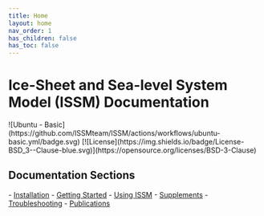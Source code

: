 ```yaml
---
title: Home
layout: home
nav_order: 1
has_children: false
has_toc: false
---
```


<h1>Ice-Sheet and Sea-level System Model (ISSM) Documentation</h1>
![Ubuntu - Basic](https://github.com/ISSMteam/ISSM/actions/workflows/ubuntu-basic.yml/badge.svg)
[![License](https://img.shields.io/badge/License-BSD_3--Clause-blue.svg)](https://opensource.org/licenses/BSD-3-Clause)

<!-- A PDF version of the following documentation is distributed with the ISSM source code and available for download <a href="https://github.com/ISSMteam/ISSM/blob/main/userguide.pdf" target="_blank" type="application/pdf">here</a>. -->

<h2>Documentation Sections</h2>
- <a href="installation">Installation</a>
- <a href="getting-started">Getting Started</a>
- <a href="using-issm">Using ISSM</a>
- <a href="supplements">Supplements</a>
- <a href="troubleshooting">Troubleshooting</a>
- <a href="publications">Publications</a>
